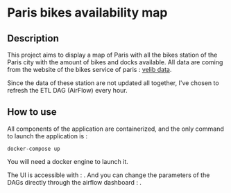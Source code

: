 # Paris bikes availability map

## Description

This project aims to display a map of Paris with all the bikes station of the Paris city with the amount of bikes and docks available. All data are coming from the website of the bikes service of paris : [velib data](https://www.velib-metropole.fr/donnees-open-data-gbfs-du-service-velib-metropole).

Since the data of these station are not updated all together, I've chosen to refresh the ETL DAG (AirFlow) every hour. 



## How to use

All components of the application are containerized, and the only command to launch the application is : 

```
docker-compose up
```

You will need a docker engine to launch it.

The UI is accessible with : [](0.0.0.0:8050).
And you can change the parameters of the DAGs directly through the airflow dashboard : [](0.0.0.0:8080).






